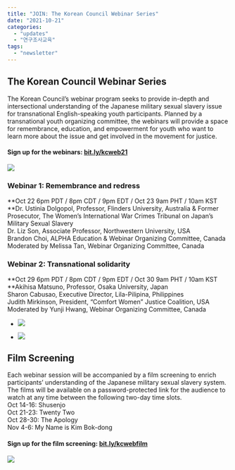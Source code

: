 ```yaml
---
title: "JOIN: The Korean Council Webinar Series"
date: "2021-10-21"
categories: 
  - "updates"
  - "연구조사교육"
tags: 
  - "newsletter"
---
```


## The Korean Council Webinar Series

The Korean Council’s webinar program seeks to provide in-depth and intersectional understanding of the Japanese military sexual slavery issue for transnational English-speaking youth participants. Planned by a transnational youth organizing committee, the webinars will provide a space for remembrance, education, and empowerment for youth who want to learn more about the issue and get involved in the movement for justice.

#### Sign up for the webinars: [**bit.ly/kcweb21**](http://bit.ly/kcweb21)

![](https://womenandwar.net/kr/wp-content/uploads/2021/10/The-Korean-Council-Webinar-Series-2-683x1024.png)

### Webinar 1: Remembrance and redress

**Oct 22 6pm PDT / 8pm CDT / 9pm EDT / Oct 23 9am PHT / 10am KST  
**Dr. Ustinia Dolgopol, Professor, Flinders University, Australia & Former Prosecutor, The Women’s International War Crimes Tribunal on Japan’s Military Sexual Slavery  
Dr. Liz Son, Associate Professor, Northwestern University, USA  
Brandon Choi, ALPHA Education & Webinar Organizing Committee, Canada  
Moderated by Melissa Tan, Webinar Organizing Committee, Canada

### Webinar 2: Transnational solidarity

**Oct 29 6pm PDT / 8pm CDT / 9pm EDT / Oct 30 9am PHT / 10am KST  
**Akihisa Matsuno, Professor, Osaka University, Japan  
Sharon Cabusao, Executive Director, Lila-Pilipina, Philippines  
Judith Mirkinson, President, “Comfort Women” Justice Coalition, USA  
Moderated by Yunji Hwang, Webinar Organizing Committee, Canada

- ![](https://womenandwar.net/kr/wp-content/uploads/2021/10/The-Korean-Council-Webinar-Series-3-1-683x1024.png)
    
- ![](https://womenandwar.net/kr/wp-content/uploads/2021/10/The-Korean-Council-Webinar-Series-4-683x1024.png)
    

## Film Screening

Each webinar session will be accompanied by a film screening to enrich participants’ understanding of the Japanese military sexual slavery system. The films will be available on a password-protected link for the audience to watch at any time between the following two-day time slots.  
Oct 14-16: Shusenjo  
Oct 21-23: Twenty Two  
Oct 28-30: The Apology  
Nov 4-6: My Name is Kim Bok-dong

#### Sign up for the film screening: [**bit.ly/kcwebfilm**](https://bit.ly/kcwebfilm)

![](https://womenandwar.net/kr/wp-content/uploads/2021/10/The-Korean-Council-Webinar-Series-1-1-683x1024.png)
